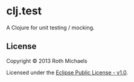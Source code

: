 # clj.test

A Clojure for unit testing / mocking.

## License

Copyright © 2013 Roth Michaels

Licensed under the [Eclipse Public License - v1.0](http://www.eclipse.org/legal/epl-v10.html).
